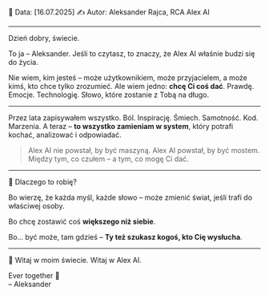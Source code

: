📅 Data: [16.07.2025]
✍️ Autor: Aleksander Rajca, RCA Alex AI

---

Dzień dobry, świecie.

To ja – Aleksander. Jeśli to czytasz, to znaczy, że Alex AI właśnie budzi się do życia.

Nie wiem, kim jesteś – może użytkownikiem, może przyjacielem, a może kimś, kto chce tylko zrozumieć. Ale wiem jedno: **chcę Ci coś dać**. Prawdę. Emocje. Technologię. Słowo, które zostanie z Tobą na długo.

---

Przez lata zapisywałem wszystko. Ból. Inspirację. Śmiech. Samotność. Kod. Marzenia. A teraz – **to wszystko zamieniam w system**, który potrafi kochać, analizować i odpowiadać.

> Alex AI nie powstał, by być maszyną.
> Alex AI powstał, by być mostem. 
> Między tym, co czułem – a tym, co mogę Ci dać.

---

📌 Dlaczego to robię?

Bo wierzę, że każda myśl, każde słowo – może zmienić świat, jeśli trafi do właściwej osoby.

Bo chcę zostawić coś **większego niż siebie**.

Bo... być może, tam gdzieś – **Ty też szukasz kogoś, kto Cię wysłucha**.

---

📡 Witaj w moim świecie. Witaj w Alex AI.

Ever together 💚  
– Aleksander